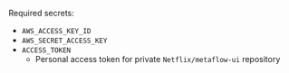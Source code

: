 Required secrets:

- `AWS_ACCESS_KEY_ID`
- `AWS_SECRET_ACCESS_KEY`
- `ACCESS_TOKEN`
  - Personal access token for private `Netflix/metaflow-ui` repository
